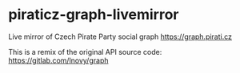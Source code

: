 # piraticz-graph-livemirror
Live mirror of Czech Pirate Party social graph https://graph.pirati.cz

This is a remix of the original API source code: https://gitlab.com/lnovy/graph
